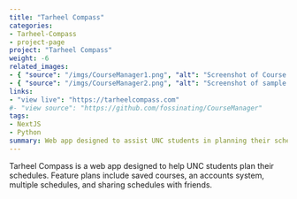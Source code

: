 ```yaml
---
title: "Tarheel Compass"
categories:
- Tarheel-Compass
- project-page
project: "Tarheel Compass"
weight: -6
related_images:
- { "source": "/imgs/CourseManager1.png", "alt": "Screenshot of Course Manager search functionality"}
- { "source": "/imgs/CourseManager2.png", "alt": "Screenshot of sample schedule in Course Manager"}
links:
- "view live": "https://tarheelcompass.com"
#- "view source": "https://github.com/fossinating/CourseManager"
tags:
- NextJS
- Python
summary: Web app designed to assist UNC students in planning their schedules
---
```

Tarheel Compass is a web app designed to help UNC students plan their schedules. Feature plans include saved courses, an accounts system, multiple schedules, and sharing schedules with friends.
